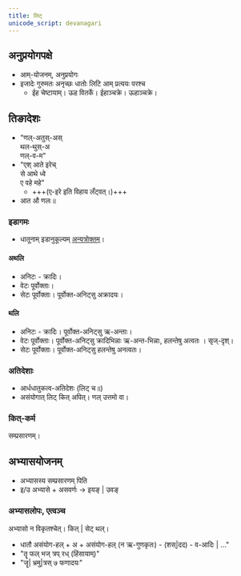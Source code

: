 ```yaml
---
title: लिट्
unicode_script: devanagari
---
```


<div class="js_include" url="../angAni/dhAtuvivekaH.md"  newLevelForH1="1" includeTitle="true"> </div>

<div class="js_include" url="../angAni/vivaxA-kalanam.md"  newLevelForH1="1" includeTitle="true"> </div>

## अनुप्रयोगपक्षे
- आम्-योजनम्, अनुप्रयोगः
- इजादेः गुरुमतः अनृच्छः धातोः लिटि आम् प्रत्ययः परश्च
  - ईह चेष्टायाम्। ऊह वितर्के। ईहाञ्चक्रे। ऊहाञ्चक्रे। 

## तिङादेशः
- "णल्-अतुस्-अस्  
  थल-थुस्-अ  
  णल्-व-म"
- "एश् आते इरेच्  
  से आथे ध्वे  
  ए वहे महे"
  - +++(ए-इरे इति विहाय लँट्वत्।)+++
- आत औ णलः॥

<div class="js_include" url="../angAni/sArvadhAtuka-saMjJNA.md"  newLevelForH1="1" includeTitle="true"> </div>

### इडागमः
- धातूनाम् इडानुकूल्यम् [अन्यत्रोक्तम्](../../angAni/iDAgama-nishcayaH/)।

#### अथलि
- अनिटः - क्रादिः।
- वेटः पूर्वोक्ताः। 
- सेटः पूर्वोक्ताः। पूर्वोक्त-अनिट्सु अक्रादयः।

#### थलि
- अनिटः - क्रादिः। पूर्वोक्त-अनिट्सु ऋ-अन्ताः। 
- वेटः पूर्वोक्ताः। पूर्वोक्त-अनिट्सु क्रादिभिन्नाः ऋ-अन्त-भिन्नाः, हलन्तेषु अत्वतः । सृज्-दृश्।
- सेटः पूर्वोक्ताः। पूर्वोक्त-अनिट्सु हलन्तेषु अनत्वतः।

### अतिदेशाः
- आर्धधातुकत्व-अतिदेशः (लिट् च॥)
- असंयोगात् लिट् कित् अपित्। णल् उत्तमो वा।

### कित्-कर्म
सम्प्रसारणम्।
<div class="js_include" url="../angAni/kNit.md"  newLevelForH1="3" includeTitle="true"> </div>


<div class="js_include" url="../angAni/abhyAsaH.md"  newLevelForH1="1" includeTitle="true"> </div>

## अभ्यासयोजनम्
- अभ्यासस्य सम्प्रसारणम् पिति
- इ/उ अभ्यासे + असवर्णः →  इयङ् | उवङ्

### अभ्यासलोपः, एत्वञ्च
अभ्यासो न विकृतश्चेत्। कित् | सेट् थल्।

- धातौ असंयोग-हल् + अ + असंयोग-हल् (न ऋ-गुणकृतः) - (शस्|दद) - व-आदिः | …"
- "तॄ फल् भज् त्रप् रध् (हिंसायाम्)"
- "जॄ| भ्रमु|त्रस् ७ फणादयः"